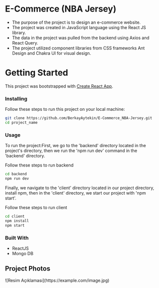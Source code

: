 <h1>E-Commerce (NBA Jersey)</h1>
<ul>
    <li>The purpose of the project is to design an e-commerce website.</li>
    <li>The project was created in JavaScript language using the React JS library.</li>
    <li>The data in the project was pulled from the backend using Axios and React Query.</li>
    <li>The project utilized component libraries from CSS frameworks Ant Design and Chakra UI for visual design.</li>
</ul>

<h1>Getting Started</h1>
<p>This project was bootstrapped with <a href="https://github.com/facebook/create-react-app">Create React App</a>.</p>

<h3>Installing</h3>
<p>Follow these steps to run this project on your local machine:</p>

```bash
git clone https://github.com/BerkayAytekin/E-Commerce_NBA-Jersey.git
cd project_name
```


<h3>Usage</h3>
<p>To run the project:First, we go to the 'backend' directory located in the project's directory, then we run the 'npm run dev' command in the 'backend' directory.</p>
<p>Follow these steps to run backend</p>

```bash
cd backend
npm run dev
```

<p>Finally, we navigate to the 'client' directory located in our project directory, install npm, then in the 'client' directory, we start our project with 'npm start'.</p>
<p>Follow these steps to run client</p>

```bash
cd client
npm install
npm start
```

<h3>Built With</h3>
<ul>
    <li>ReactJS</li>
    <li>Mongo DB</li>
</ul>

<h2>Project Photos</h2>
![Resim Açıklaması](https://example.com/image.jpg)


